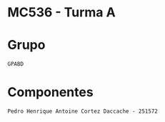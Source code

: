 # **MC536 - Turma A**

# **Grupo**
    GPABD

# **Componentes**
	Pedro Henrique Antoine Cortez Daccache - 251572